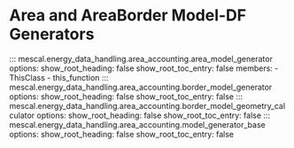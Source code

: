 # Area and AreaBorder Model-DF Generators
::: mescal.energy_data_handling.area_accounting.area_model_generator
    options:
        show_root_heading: false
        show_root_toc_entry: false
    members:
        - ThisClass
        - this_function
::: mescal.energy_data_handling.area_accounting.border_model_generator
    options:
        show_root_heading: false
        show_root_toc_entry: false
::: mescal.energy_data_handling.area_accounting.border_model_geometry_calculator
    options:
        show_root_heading: false
        show_root_toc_entry: false
::: mescal.energy_data_handling.area_accounting.model_generator_base
    options:
        show_root_heading: false
        show_root_toc_entry: false
